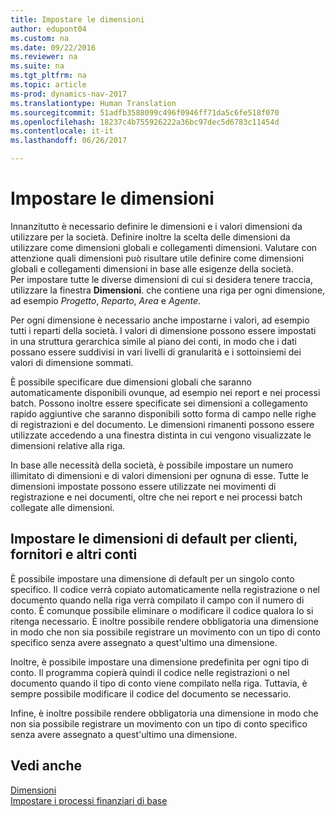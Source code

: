 ```yaml
---
title: Impostare le dimensioni
author: edupont04
ms.custom: na
ms.date: 09/22/2016
ms.reviewer: na
ms.suite: na
ms.tgt_pltfrm: na
ms.topic: article
ms-prod: dynamics-nav-2017
ms.translationtype: Human Translation
ms.sourcegitcommit: 51adfb3588099c496f0946ff71da5c6fe518f070
ms.openlocfilehash: 18237c4b755926222a36bc97dec5d6783c11454d
ms.contentlocale: it-it
ms.lasthandoff: 06/26/2017

---
```


# <a name="set-up-dimensions"></a>Impostare le dimensioni
Innanzitutto è necessario definire le dimensioni e i valori dimensioni da utilizzare per la società. Definire inoltre la scelta delle dimensioni da utilizzare come dimensioni globali e collegamenti dimensioni. Valutare con attenzione quali dimensioni può risultare utile definire come dimensioni globali e collegamenti dimensioni in base alle esigenze della società.  
Per impostare tutte le diverse dimensioni di cui si desidera tenere traccia, utilizzare la finestra **Dimensioni**. che contiene una riga per ogni dimensione, ad esempio *Progetto*, *Reparto*, *Area* e *Agente*.  

Per ogni dimensione è necessario anche impostarne i valori, ad esempio tutti i reparti della società. I valori di dimensione possono essere impostati in una struttura gerarchica simile al piano dei conti, in modo che i dati possano essere suddivisi in vari livelli di granularità e i sottoinsiemi dei valori di dimensione sommati.  

È possibile specificare due dimensioni globali che saranno automaticamente disponibili ovunque, ad esempio nei report e nei processi batch. Possono inoltre essere specificate sei dimensioni a collegamento rapido aggiuntive che saranno disponibili sotto forma di campo nelle righe di registrazioni e del documento. Le dimensioni rimanenti possono essere utilizzate accedendo a una finestra distinta in cui vengono visualizzate le dimensioni relative alla riga.  

In base alle necessità della società, è possibile impostare un numero illimitato di dimensioni e di valori dimensioni per ognuna di esse. Tutte le dimensioni impostate possono essere utilizzate nei movimenti di registrazione e nei documenti, oltre che nei report e nei processi batch collegate alle dimensioni.  

## <a name="set-up-default-dimensions-for-customers-vendors-and-other-accounts"></a>Impostare le dimensioni di default per clienti, fornitori e altri conti
È possibile impostare una dimensione di default per un singolo conto specifico. Il codice verrà copiato automaticamente nella registrazione o nel documento quando nella riga verrà compilato il campo con il numero di conto. È comunque possibile eliminare o modificare il codice qualora lo si ritenga necessario. È inoltre possibile rendere obbligatoria una dimensione in modo che non sia possibile registrare un movimento con un tipo di conto specifico senza avere assegnato a quest'ultimo una dimensione.  

Inoltre, è possibile impostare una dimensione predefinita per ogni tipo di conto. Il programma copierà quindi il codice nelle registrazioni o nel documento quando il tipo di conto viene compilato nella riga. Tuttavia, è sempre possibile modificare il codice del documento se necessario.  

Infine, è inoltre possibile rendere obbligatoria una dimensione in modo che non sia possibile registrare un movimento con un tipo di conto specifico senza avere assegnato a quest'ultimo una dimensione.

## <a name="see-also"></a>Vedi anche
[Dimensioni](finance-setup-dimensions.md)  
[Impostare i processi finanziari di base](finance-setup-setup-finance-setup.md)

